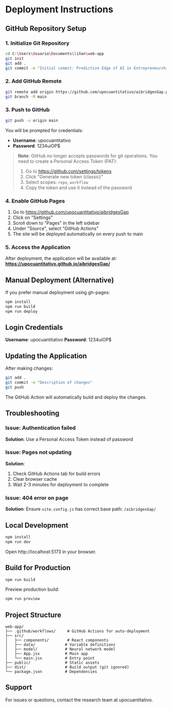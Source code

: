 # Deployment Instructions

## GitHub Repository Setup

### 1. Initialize Git Repository

```bash
cd C:\Users\Usuario\Documents\liñan\web-app
git init
git add .
git commit -m "Initial commit: Predictive Edge of AI in Entrepreneurship"
```

### 2. Add GitHub Remote

```bash
git remote add origin https://github.com/upocuantitativo/aibridgesGap.git
git branch -M main
```

### 3. Push to GitHub

```bash
git push -u origin main
```

You will be prompted for credentials:
- **Username**: upocuantitativo
- **Password**: 1234uiOP$

> **Note**: GitHub no longer accepts passwords for git operations. You need to create a Personal Access Token (PAT):
> 1. Go to https://github.com/settings/tokens
> 2. Click "Generate new token (classic)"
> 3. Select scopes: `repo`, `workflow`
> 4. Copy the token and use it instead of the password

### 4. Enable GitHub Pages

1. Go to https://github.com/upocuantitativo/aibridgesGap
2. Click on "Settings"
3. Scroll down to "Pages" in the left sidebar
4. Under "Source", select "GitHub Actions"
5. The site will be deployed automatically on every push to main

### 5. Access the Application

After deployment, the application will be available at:
**https://upocuantitativo.github.io/aibridgesGap/**

## Manual Deployment (Alternative)

If you prefer manual deployment using gh-pages:

```bash
npm install
npm run build
npm run deploy
```

## Login Credentials

**Username**: upocuantitativo
**Password**: 1234uiOP$

## Updating the Application

After making changes:

```bash
git add .
git commit -m "Description of changes"
git push
```

The GitHub Action will automatically build and deploy the changes.

## Troubleshooting

### Issue: Authentication failed
**Solution**: Use a Personal Access Token instead of password

### Issue: Pages not updating
**Solution**:
1. Check GitHub Actions tab for build errors
2. Clear browser cache
3. Wait 2-3 minutes for deployment to complete

### Issue: 404 error on page
**Solution**: Ensure `vite.config.js` has correct base path: `/aibridgesGap/`

## Local Development

```bash
npm install
npm run dev
```

Open http://localhost:5173 in your browser.

## Build for Production

```bash
npm run build
```

Preview production build:
```bash
npm run preview
```

## Project Structure

```
web-app/
├── .github/workflows/     # GitHub Actions for auto-deployment
├── src/
│   ├── components/        # React components
│   ├── data/             # Variable definitions
│   ├── model/            # Neural network model
│   ├── App.jsx           # Main app
│   └── main.jsx          # Entry point
├── public/               # Static assets
├── dist/                 # Build output (git ignored)
└── package.json          # Dependencies
```

## Support

For issues or questions, contact the research team at upocuantitativo.
